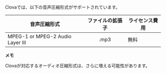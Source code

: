Clovaでは、以下の音声圧縮形式がサポートされています。

| 音声圧縮形式                     | ファイルの拡張子 | ライセンス費用 |
|----------------------------------|:--------: |---------|
| MPEG-1 or MPEG-2 Audio Layer III | .mp3     | 無料       |

<div class="note">
  <p><strong>メモ</strong></p>
  <p>Clovaが対応するオーディオ圧縮形式は、さらに増える可能性があります。</p>
</div>
